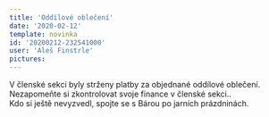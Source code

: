 ```yaml
---
title: 'Oddílové oblečení'
date: '2020-02-12'
template: novinka
id: '20200212-232541000'
user: 'Aleš Finstrle'
pictures:
---
```

V členské sekci byly strženy platby za objednané oddílové oblečení. Nezapomeňte si zkontrolovat svoje finance v členské sekci..  
Kdo si ještě nevyzvedl, spojte se s Bárou po jarních prázdninách.
